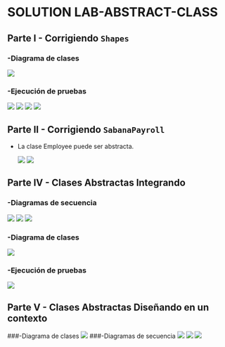 # SOLUTION LAB-ABSTRACT-CLASS
## Parte I - Corrigiendo `Shapes`
### -Diagrama de clases
![](img/shaper-class-diagram.png)
### -Ejecución de pruebas
![](img/Circleclass.png)
![](img/Rectangletest.png)
![](img/Squaretest.png)
![](img/Triangletest.png)
## Parte II - Corrigiendo `SabanaPayroll`
* La clase Employee puede ser abstracta.

  ![](img/sabanapayroll-class-diagram-act.png)
  ![](img/EmployeeTest.png)

## Parte IV - Clases Abstractas Integrando
### -Diagramas de secuencia
  ![](img/calculateemployeesalary-sequence-diagram.png)
  ![](img/calculatedallemployeesbalance-sequence-diagram.png)
  ![](img/deposittoemplotee-sequence-diagram.png)
### -Diagrama de clases
  ![](img/sabanapayroll-class-diagram-act2.png)
### -Ejecución de pruebas
  ![](img/SabanaNominaTest.png)
  

## Parte V - Clases Abstractas Diseñando en un contexto

###-Diagrama de clases
![](img/niversitybenefit-class-diagram .png)
###-Diagramas de secuencia
![](img/retirewforvacations-sequence-diagram.png)
![](img/coursesBenefit-sequence-diagram.png)
![](img/SabanaNominaTest.png)


